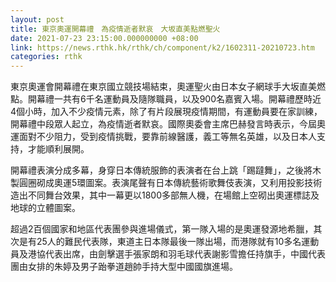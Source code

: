 ```yaml
---
layout: post
title: 東京奧運開幕禮　為疫情逝者默哀　大坂直美點燃聖火
date: 2021-07-23 23:15:00.000000000 +08:00
link: https://news.rthk.hk/rthk/ch/component/k2/1602311-20210723.htm
categories: rthk
---
```


東京奧運會開幕禮在東京國立競技場結束，奧運聖火由日本女子網球手大坂直美燃點。開幕禮一共有6千名運動員及隨隊職員，以及900名嘉賓入場。開幕禮歷時近4個小時，加入不少疫情元素，除了有片段展現疫情期間，有運動員要在家訓練，開幕禮中段眾人起立，為疫情逝者默哀。國際奧委會主席巴赫發言時表示，今屆奧運面對不少阻力，受到疫情挑戰，要靠前線醫護，義工等無名英雄，以及日本人支持，才能順利展開。

開幕禮表演分成多幕，身穿日本傳統服飾的表演者在台上跳「踢躂舞」，之後將木製圓圈砌成奧運5環圖案。表演尾聲有日本傳統藝術歌舞伎表演，又利用投影技術造出不同舞台效果，其中一幕更以1800多部無人機，在場館上空砌出奧運標誌及地球的立體圖案。

超過2百個國家和地區代表團參與進場儀式，第一隊入場的是奧運發源地希臘，其次是有25人的難民代表隊，東道主日本隊最後一隊出場，而港隊就有10多名運動員及港協代表出席，由劍擊選手張家朗和羽毛球代表謝影雪擔任持旗手，中國代表團由女排的朱婷及男子跆拳道趙帥手持大型中國國旗進場。
